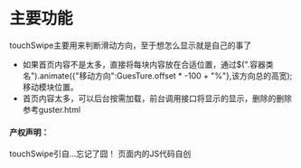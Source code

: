 #  主要功能
touchSwipe主要用来判断滑动方向，至于想怎么显示就是自己的事了
* 如果首页内容不是太多，直接将每块内容放在合适位置，通过$(".容器类名").animate({"移动方向":GuesTure.offset * -100 + "%"},该方向总的高宽);移动模块位置。
* 首页内容太多，可以后台按需加载，前台调用接口将显示的显示，删除的删除参考guster.html
 

#### 产权声明：
touchSwipe引自...忘记了囧！
页面内的JS代码自创
